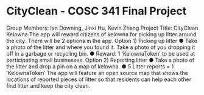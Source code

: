 # CityClean - COSC 341 Final Project

Group Members: Ian Downing, Jinxi Hu, Kevin Zhang
Project Title: CityClean Kelowna
The app will reward citizens of kelowna for picking up litter around the city. There will be 2 options in the app.
Option 1) Picking up litter
● Take a photo of the litter and where you found it. Take a photo of you dropping it off in a garbage or recycling bin.
● Reward: 1 ‘KelownaToken’ to be used at participating small businesses.
Option 2) Reporting litter
● Take a photo of the litter and drop a pin on a map of kelowna.
● 5 Litter reports = 1 ‘KelownaToken’
The app will feature an open source map that shows the locations of reported pieces of litter so that residents can help each other find litter and keep the city clean.
